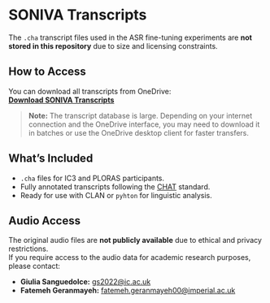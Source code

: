 # SONIVA Transcripts

The `.cha` transcript files used in the ASR fine-tuning experiments are **not stored in this repository** due to size and licensing constraints.

## How to Access
You can download all transcripts from OneDrive:  
**[Download SONIVA Transcripts](https://imperiallondon-my.sharepoint.com/shared?id=%2Fpersonal%2Ffg00%5Fic%5Fac%5Fuk%2FDocuments%2FSpeech%5FRecognition%5Fshared%2FSONIVA%2F%280%29%20SONIVA%5FFor%5FPublication%20%28GIULIA%29%2FSONIVA%5FPAPER&sortField=LinkFilename&isAscending=true)**

> **Note:** The transcript database is large. Depending on your internet connection and the OneDrive interface, you may need to download it in batches or use the OneDrive desktop client for faster transfers.

## What’s Included
- `.cha` files for IC3 and PLORAS participants.
- Fully annotated transcripts following the [CHAT](https://talkbank.org/manuals/CHAT.pdf) standard.
- Ready for use with CLAN or `pyhton` for linguistic analysis.

## Audio Access
The original audio files are **not publicly available** due to ethical and privacy restrictions.  
If you require access to the audio data for academic research purposes, please contact:

- **Giulia Sanguedolce:** gs2022@ic.ac.uk  
- **Fatemeh Geranmayeh:** fatemeh.geranmayeh00@imperial.ac.uk

